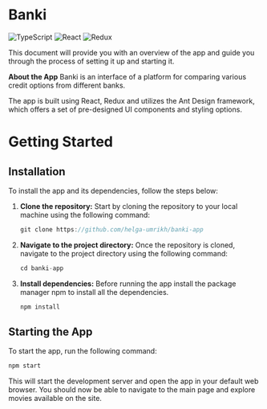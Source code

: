 # Banki

![TypeScript](https://img.shields.io/badge/typescript-%23007ACC.svg?style=for-the-badge&logo=typescript&logoColor=white)
![React](https://img.shields.io/badge/react-%2320232a.svg?style=for-the-badge&logo=react&logoColor=%2361DAFB)
![Redux](https://img.shields.io/badge/redux-%23593d88.svg?style=for-the-badge&logo=redux&logoColor=white)

This document will provide you with an overview of the app and guide you through the process of setting it up and starting it.

**About the App**
Banki is an interface of a platform for comparing various credit options from different banks.

The app is built using React, Redux and utilizes the Ant Design framework, which offers a set of pre-designed UI components and styling options.

# Getting Started

## Installation

To install the app and its dependencies, follow the steps below:

1.  **Clone the repository:**
    Start by cloning the repository to your local machine using the following command:
    ```cpp
    git clone https://github.com/helga-umrikh/banki-app
    ```
2.  **Navigate to the project directory:**
    Once the repository is cloned, navigate to the project directory using the following command:
    ```cpp
    cd banki-app
    ```
3.  **Install dependencies:**
    Before running the app install the package manager npm to install all the dependencies.
    ```cpp
    npm install
    ```

## Starting the App

To start the app, run the following command:

```cpp
npm start
```

This will start the development server and open the app in your default web browser. You should now be able to navigate to the main page and explore movies available on the site.
